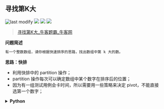 ## 寻找第K大
<!--START_SECTION:badge-->

![last modify](https://img.shields.io/static/v1?label=last%20modify&message=2022-10-16%2017%3A41%3A53&color=yellowgreen&style=flat-square)
[![](https://img.shields.io/static/v1?label=&message=%E4%B8%AD%E7%AD%89&color=yellow&style=flat-square)](../../../README.md#中等)
[![](https://img.shields.io/static/v1?label=&message=%E7%89%9B%E5%AE%A2&color=green&style=flat-square)](../../../README.md#牛客)
[![](https://img.shields.io/static/v1?label=&message=%E6%8E%92%E5%BA%8F&color=blue&style=flat-square)](../../../README.md#排序)

<!--END_SECTION:badge-->
<!--info
tags: [排序]
source: 牛客
level: 中等
number: '0088'
name: 寻找第K大
companies: []
-->

> [寻找第K大_牛客题霸_牛客网](https://www.nowcoder.com/practice/e016ad9b7f0b45048c58a9f27ba618bf)

<summary><b>问题简述</b></summary>

```txt
有一个整数数组，请你根据快速排序的思路，找出数组中第 k 大的数。
```

<!-- 
<details><summary><b>详细描述</b></summary>

```txt
```

</details>
-->


<!-- <div align="center"><img src="../../../_assets/xxx.png" height="300" /></div> -->

<summary><b>思路：快排</b></summary>

- 利用快排中的 partition 操作；
- partition 操作每次可以确定数组中某个数字在排序后的位置；
- 因为有一组测试用例会卡时间，所以需要用一些策略来决定 pivot，不能直接选第一个数字；

<details><summary><b>Python</b></summary>

```python
class Solution:
    def findKth(self , a: List[int], n: int, K: int) -> int:
        # write code here
        import random
        
        def dfs(a, lo, hi):
            if lo >= hi: return
            
            # 法1）随机确定 pivot
            # r = random.randint(lo, hi)
            # a[lo], a[r] = a[r], a[lo]

            # 法2）三数取中
            mi = (lo + hi) // 2
            if a[lo] > a[mi]: a[lo], a[mi] = a[mi], a[lo]  # 确保 a[lo] < a[mi]
            if a[lo] > a[hi]: a[lo], a[hi] = a[hi], a[lo]  # 确保 a[lo] < a[hi]
            # 经过上面两步，a[mi]、a[hi] 中较小的就是中位数，启动到头部
            if a[mi] < a[hi]:
                a[lo], a[mi] = a[mi], a[lo]
            else:
                a[lo], a[hi] = a[hi], a[lo]
            
            p, l, r = lo, lo, hi
            while l < r:
                while l < r and a[r] <= a[p]:  # 因为是找第 K 大，所以要逆序排
                    r -= 1
                while l < r and a[l] >= a[p]:
                    l += 1
                a[l], a[r] = a[r], a[l]
            
            a[l], a[p] = a[p], a[l]
            
            # 第 K 大，排序后在数组中的索引为 K-1
            if l > K - 1: dfs(a, lo, l - 1)
            if l < K - 1: dfs(a, l + 1, hi)
            
        dfs(a, 0, n - 1)
        return a[K-1]
```

</details>

